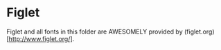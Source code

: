 # Figlet

Figlet and all fonts in this folder are AWESOMELY provided by (figlet.org)[http://www.figlet.org/].
